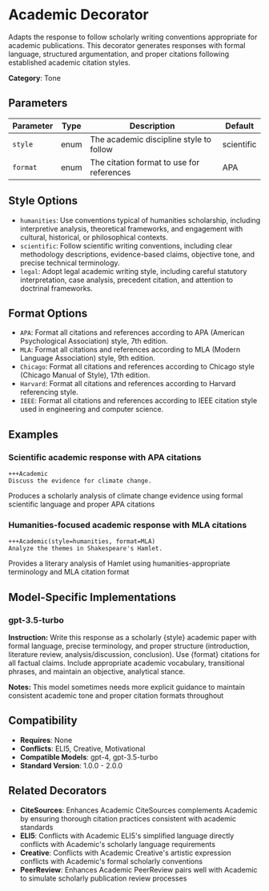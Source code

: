 # Academic Decorator

Adapts the response to follow scholarly writing conventions appropriate for academic publications. This decorator generates responses with formal language, structured argumentation, and proper citations following established academic citation styles.

**Category**: Tone

## Parameters

| Parameter | Type | Description | Default |
|-----------|------|-------------|--------|
| `style` | enum | The academic discipline style to follow | scientific |
| `format` | enum | The citation format to use for references | APA |

## Style Options

- `humanities`: Use conventions typical of humanities scholarship, including interpretive analysis, theoretical frameworks, and engagement with cultural, historical, or philosophical contexts.
- `scientific`: Follow scientific writing conventions, including clear methodology descriptions, evidence-based claims, objective tone, and precise technical terminology.
- `legal`: Adopt legal academic writing style, including careful statutory interpretation, case analysis, precedent citation, and attention to doctrinal frameworks.

## Format Options

- `APA`: Format all citations and references according to APA (American Psychological Association) style, 7th edition.
- `MLA`: Format all citations and references according to MLA (Modern Language Association) style, 9th edition.
- `Chicago`: Format all citations and references according to Chicago style (Chicago Manual of Style), 17th edition.
- `Harvard`: Format all citations and references according to Harvard referencing style.
- `IEEE`: Format all citations and references according to IEEE citation style used in engineering and computer science.

## Examples

### Scientific academic response with APA citations

```
+++Academic
Discuss the evidence for climate change.
```

Produces a scholarly analysis of climate change evidence using formal scientific language and proper APA citations

### Humanities-focused academic response with MLA citations

```
+++Academic(style=humanities, format=MLA)
Analyze the themes in Shakespeare's Hamlet.
```

Provides a literary analysis of Hamlet using humanities-appropriate terminology and MLA citation format

## Model-Specific Implementations

### gpt-3.5-turbo

**Instruction:** Write this response as a scholarly {style} academic paper with formal language, precise terminology, and proper structure (introduction, literature review, analysis/discussion, conclusion). Use {format} citations for all factual claims. Include appropriate academic vocabulary, transitional phrases, and maintain an objective, analytical stance.

**Notes:** This model sometimes needs more explicit guidance to maintain consistent academic tone and proper citation formats throughout


## Compatibility

- **Requires**: None
- **Conflicts**: ELI5, Creative, Motivational
- **Compatible Models**: gpt-4, gpt-3.5-turbo
- **Standard Version**: 1.0.0 - 2.0.0

## Related Decorators

- **CiteSources**: Enhances Academic CiteSources complements Academic by ensuring thorough citation practices consistent with academic standards
- **ELI5**: Conflicts with Academic ELI5's simplified language directly conflicts with Academic's scholarly language requirements
- **Creative**: Conflicts with Academic Creative's artistic expression conflicts with Academic's formal scholarly conventions
- **PeerReview**: Enhances Academic PeerReview pairs well with Academic to simulate scholarly publication review processes
